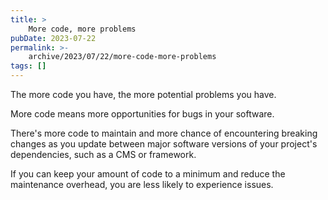 ```yaml
---
title: >
    More code, more problems
pubDate: 2023-07-22
permalink: >-
    archive/2023/07/22/more-code-more-problems
tags: []
---
```


The more code you have, the more potential problems you have.

More code means more opportunities for bugs in your software.

There's more code to maintain and more chance of encountering breaking changes as you update between major software versions of your project's dependencies, such as a CMS or framework.

If you can keep your amount of code to a minimum and reduce the maintenance overhead, you are less likely to experience issues.
